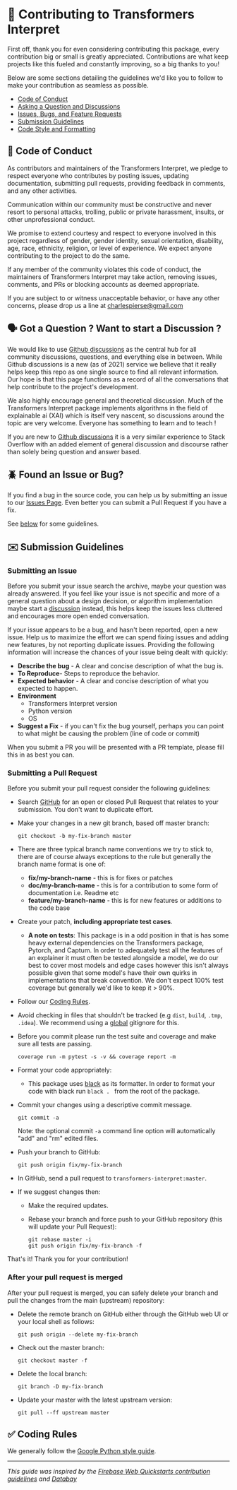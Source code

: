 # 👐 Contributing to Transformers Interpret

First off, thank you for even considering contributing this package, every contribution big or small is greatly appreciated. Contributions are what keep projects like this fueled and constantly improving, so a big thanks to you!

Below are some sections detailing the guidelines we'd like you to follow to make your contribution as seamless as possible.

- [Code of Conduct](#coc)
- [Asking a Question and Discussions](#question)
- [Issues, Bugs, and Feature Requests](#issue)
- [Submission Guidelines](#submit)
- [Code Style and Formatting](#code)

## 📜 <a name="coc"></a> Code of Conduct

As contributors and maintainers of the Transformers Interpret, we pledge to respect everyone who contributes by posting issues, updating documentation, submitting pull requests, providing feedback in comments, and any other activities.

Communication within our community must be constructive and never resort to personal attacks, trolling, public or private harassment, insults, or other unprofessional conduct.

We promise to extend courtesy and respect to everyone involved in this project regardless of gender, gender identity, sexual orientation, disability, age, race, ethnicity, religion, or level of experience. We expect anyone contributing to the project to do the same.

If any member of the community violates this code of conduct, the maintainers of Transformers Interpret may take action, removing issues, comments, and PRs or blocking accounts as deemed appropriate.

If you are subject to or witness unacceptable behavior, or have any other concerns, please drop us a line at [charlespierse@gmail.com](charles_email)

## 🗣️ <a name="question"></a> Got a Question ? Want to start a Discussion ?

We would like to use [Github discussions](https://github.com/cdpierse/transformers-interpret/discussions) as the central hub for all community discussions, questions, and everything else in between. While Github discussions is a new (as of 2021) service we believe that it really helps keep this repo as one single source to find all relevant information. Our hope is that this page functions as a record of all the conversations that help contribute to the project's development.

We also highly encourage general and theoretical discussion. Much of the Transformers Interpret package implements algorithms in the field of explainable ai (XAI) which is itself very nascent, so discussions around the topic are very welcome. Everyone has something to learn and to teach !

If you are new to [Github discussions](https://github.com/cdpierse/transformers-interpret/discussions) it is a very similar experience to Stack Overflow with an added element of general discussion and discourse rather than solely being question and answer based.

## 🪲 <a name="issue"></a> Found an Issue or Bug?

If you find a bug in the source code, you can help us by submitting an issue to our [Issues Page](https://github.com/cdpierse/transformers-interpret/issues). Even better you can submit a Pull Request if you have a fix.

See [below](#submit) for some guidelines.

##  ✉️  <a name="submit"></a> Submission Guidelines

### Submitting an Issue

Before you submit your issue search the archive, maybe your question was already answered. If you feel like your issue is not specific and more of a general question about a design decision, or algorithm implementation maybe start a [discussion](https://github.com/cdpierse/transformers-interpret/discussions) instead, this helps keep the issues less cluttered and encourages more open ended conversation.

If your issue appears to be a bug, and hasn't been reported, open a new issue.
Help us to maximize the effort we can spend fixing issues and adding new
features, by not reporting duplicate issues. Providing the following information will increase the
chances of your issue being dealt with quickly:

- **Describe the bug** - A clear and concise description of what the bug is.
- **To Reproduce**- Steps to reproduce the behavior.
- **Expected behavior** - A clear and concise description of what you expected to happen.
- **Environment**
  - Transformers Interpret version
  - Python version
  - OS
- **Suggest a Fix** - if you can't fix the bug yourself, perhaps you can point to what might be
  causing the problem (line of code or commit)

When you submit a PR you will be presented with a PR template, please fill this in as best you can.

### Submitting a Pull Request

Before you submit your pull request consider the following guidelines:

- Search [GitHub](https://github.com/cdpierse/transformers-interpret/pulls) for an open or closed Pull Request
  that relates to your submission. You don't want to duplicate effort.
- Make your changes in a new git branch, based off master branch:

  ```shell
  git checkout -b my-fix-branch master
  ```

- There are three typical branch name conventions we try to stick to, there are of course always exceptions to the rule but generally the branch name format is one of:

  - **fix/my-branch-name** - this is for fixes or patches
  - **doc/my-branch-name** - this is for a contribution to some form of documentation i.e. Readme etc
  - **feature/my-branch-name** - this is for new features or additions to the code base

- Create your patch, **including appropriate test cases**.
  - **A note on tests**: This package is in a odd position in that is has some heavy external dependencies on the Transformers package, Pytorch, and Captum. In order to adequately test all the features of an explainer it must often be tested alongside a model, we do our best to cover most models and edge cases however this isn't always possible given that some model's have their own quirks in implementations that break convention. We don't expect 100% test coverage but generally we'd like to keep it > 90%.
- Follow our [Coding Rules](#rules).
- Avoid checking in files that shouldn't be tracked (e.g `dist`, `build`, `.tmp`, `.idea`). We recommend using a [global](#global-gitignore) gitignore for this.
- Before you commit please run the test suite and coverage and make sure all tests are passing.

  ```shell
  coverage run -m pytest -s -v && coverage report -m
  ```
- Format your code appropriately:
  * This package uses [black](https://black.readthedocs.io/en/stable/) as its formatter. In order to format your code with black run ```black . ``` from the root of the package.  

- Commit your changes using a descriptive commit message.

  ```shell
  git commit -a
  ```

  Note: the optional commit `-a` command line option will automatically "add" and "rm" edited files.

* Push your branch to GitHub:

  ```shell
  git push origin fix/my-fix-branch
  ```

* In GitHub, send a pull request to `transformers-interpret:master`.
* If we suggest changes then:

  - Make the required updates.
  - Rebase your branch and force push to your GitHub repository (this will update your Pull Request):

    ```shell
    git rebase master -i
    git push origin fix/my-fix-branch -f
    ```

That's it! Thank you for your contribution!


### After your pull request is merged

After your pull request is merged, you can safely delete your branch and pull the changes
from the main (upstream) repository:

- Delete the remote branch on GitHub either through the GitHub web UI or your local shell as follows:

  ```shell
  git push origin --delete my-fix-branch
  ```

- Check out the master branch:

  ```shell
  git checkout master -f
  ```

- Delete the local branch:

  ```shell
  git branch -D my-fix-branch
  ```

- Update your master with the latest upstream version:

  ```shell
  git pull --ff upstream master
  ```

## ✅ <a name="rules"></a> Coding Rules

We generally follow the [Google Python style guide](http://google.github.io/styleguide/pyguide.html).

----

*This guide was inspired by the [Firebase Web Quickstarts contribution guidelines](https://github.com/firebase/quickstart-js/blob/master/CONTRIBUTING.md) and [Databay](https://github.com/Voyz/databay/edit/master/CONTRIBUTING.md)*